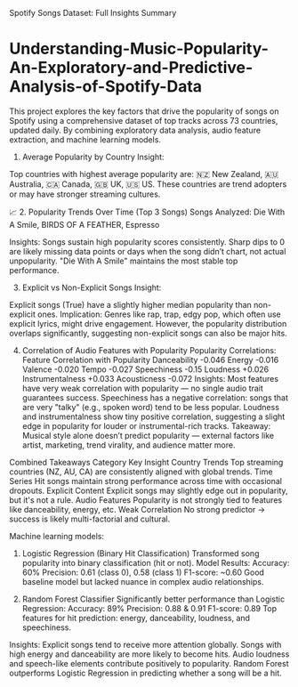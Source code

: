 Spotify Songs Dataset: Full Insights Summary
# Understanding-Music-Popularity-An-Exploratory-and-Predictive-Analysis-of-Spotify-Data
This project explores the key factors that drive the popularity of songs on Spotify using a comprehensive dataset of top tracks across 73 countries, updated daily. By combining exploratory data analysis, audio feature extraction, and machine learning models.
1. Average Popularity by Country
Insight:

Top countries with highest average popularity are:
🇳🇿 New Zealand, 🇦🇺 Australia, 🇨🇦 Canada, 🇬🇧 UK, 🇺🇸 US.
These countries are trend adopters or may have stronger streaming cultures.

📈 2. Popularity Trends Over Time (Top 3 Songs)
Songs Analyzed:
Die With A Smile, BIRDS OF A FEATHER, Espresso

Insights:
Songs sustain high popularity scores consistently.
Sharp dips to 0 are likely missing data points or days when the song didn’t chart, not actual unpopularity.
"Die With A Smile" maintains the most stable top performance.

3. Explicit vs Non-Explicit Songs
Insight:

Explicit songs (True) have a slightly higher median popularity than non-explicit ones.
Implication: Genres like rap, trap, edgy pop, which often use explicit lyrics, might drive engagement.
However, the popularity distribution overlaps significantly, suggesting non-explicit songs can also be major hits.

4. Correlation of Audio Features with Popularity
Popularity Correlations:
Feature	Correlation with Popularity
Danceability	-0.046
Energy	-0.016
Valence	-0.020
Tempo	-0.027
Speechiness	-0.15
Loudness	+0.026
Instrumentalness	+0.033
Acousticness	-0.072
Insights:
Most features have very weak correlation with popularity — no single audio trait guarantees success.
Speechiness has a negative correlation: songs that are very "talky" (e.g., spoken word) tend to be less popular.
Loudness and instrumentalness show tiny positive correlation, suggesting a slight edge in popularity for louder or instrumental-rich tracks.
Takeaway: Musical style alone doesn’t predict popularity — external factors like artist, marketing, trend virality, and audience matter more.

Combined Takeaways
Category	Key Insight
Country Trends	Top streaming countries (NZ, AU, CA) are consistently aligned with global trends.
Time Series	Hit songs maintain strong performance across time with occasional dropouts.
Explicit Content	Explicit songs may slightly edge out in popularity, but it's not a rule.
Audio Features	Popularity is not strongly tied to features like danceability, energy, etc.
Weak Correlation	No strong predictor → success is likely multi-factorial and cultural.

Machine learning models:

1. Logistic Regression (Binary Hit Classification)
Transformed song popularity into binary classification (hit or not).
Model Results:
Accuracy: 60%
Precision: 0.61 (class 0), 0.58 (class 1)
F1-score: ~0.60
Good baseline model but lacked nuance in complex audio relationships.

2. Random Forest Classifier
Significantly better performance than Logistic Regression:
Accuracy: 89%
Precision: 0.88 & 0.91
F1-score: 0.89
Top features for hit prediction: energy, danceability, loudness, and speechiness.

Insights:
Explicit songs tend to receive more attention globally.
Songs with high energy and danceability are more likely to become hits.
Audio loudness and speech-like elements contribute positively to popularity.
Random Forest outperforms Logistic Regression in predicting whether a song will be a hit.
